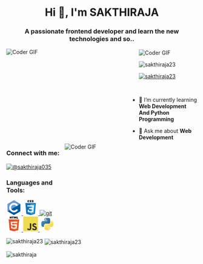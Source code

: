 
<h1 align="center">Hi 👋, I'm SAKTHIRAJA</h1>
<h3 align="center">A passionate frontend developer and learn the new technologies and so..</h3>

<img align="left" alt="Coder GIF" height=250 width=350 src="https://images.squarespace-cdn.com/content/v1/5769fc401b631bab1addb2ab/1541580611624-TE64QGKRJG8SWAIUS7NS/ke17ZwdGBToddI8pDm48kPoswlzjSVMM-SxOp7CV59BZw-zPPgdn4jUwVcJE1ZvWQUxwkmyExglNqGp0IvTJZamWLI2zvYWH8K3-s_4yszcp2ryTI0HqTOaaUohrI8PI6FXy8c9PWtBlqAVlUS5izpdcIXDZqDYvprRqZ29Pw0o/coding-freak.gif" />


<img align="right" alt="Coder GIF" height=200 width=350 src="https://cdn.dribbble.com/users/730703/screenshots/6581243/avento.gif" />

<img align="center" alt="Coder GIF" height=200 width=250 src="https://raw.githubusercontent.com/TheDudeThatCode/TheDudeThatCode/master/Assets/Developer.gif" />


<p align="left"> <img src="https://komarev.com/ghpvc/?username=sakthiraja23&label=Profile%20views&color=0e75b6&style=flat" alt="sakthiraja23" /> </p>

<p align="left"> <a href="https://github.com/ryo-ma/github-profile-trophy"><img src="https://github-profile-trophy.vercel.app/?username=sakthiraja23" alt="sakthiraja23" /></a> </p>

<p align="left"> <a href="https://twitter.com/" target="blank"><img src="https://img.shields.io/twitter/follow/?logo=twitter&style=for-the-badge" alt="" /></a> </p>

- 🌱 I’m currently learning **Web Development And Python Programming**

- 💬 Ask me about **Web Development**

<h3 align="left">Connect with me:</h3>
<p align="left">
<a href="https://www.hackerrank.com/@sakthiraja035" target="blank"><img align="center" src="https://raw.githubusercontent.com/rahuldkjain/github-profile-readme-generator/master/src/images/icons/Social/hackerrank.svg" alt="@sakthiraja035" height="30" width="40" /></a>
</p>

<h3 align="left">Languages and Tools:</h3>
<p align="left"> <a href="https://www.cprogramming.com/" target="_blank" rel="noreferrer"> <img src="https://raw.githubusercontent.com/devicons/devicon/master/icons/c/c-original.svg" alt="c" width="40" height="40"/> </a> <a href="https://www.w3schools.com/css/" target="_blank" rel="noreferrer"> <img src="https://raw.githubusercontent.com/devicons/devicon/master/icons/css3/css3-original-wordmark.svg" alt="css3" width="40" height="40"/> </a> <a href="https://git-scm.com/" target="_blank" rel="noreferrer"> <img src="https://www.vectorlogo.zone/logos/git-scm/git-scm-icon.svg" alt="git" width="40" height="40"/> </a> <a href="https://www.w3.org/html/" target="_blank" rel="noreferrer"> <img src="https://raw.githubusercontent.com/devicons/devicon/master/icons/html5/html5-original-wordmark.svg" alt="html5" width="40" height="40"/> </a> <a href="https://developer.mozilla.org/en-US/docs/Web/JavaScript" target="_blank" rel="noreferrer"> <img src="https://raw.githubusercontent.com/devicons/devicon/master/icons/javascript/javascript-original.svg" alt="javascript" width="40" height="40"/> </a> <a href="https://www.python.org" target="_blank" rel="noreferrer"> <img src="https://raw.githubusercontent.com/devicons/devicon/master/icons/python/python-original.svg" alt="python" width="40" height="40"/> </a> </p>

<p><img align="left" src="https://github-readme-stats.vercel.app/api/top-langs?username=sakthiraja23&show_icons=true&locale=en&layout=compact" alt="sakthiraja23" /></p>

<p>&nbsp;<img align="center" src="https://github-readme-stats.vercel.app/api?username=sakthiraja23&show_icons=true&locale=en" alt="sakthiraja23" /></p>

<p><img align="center" src="https://github-readme-streak-stats.herokuapp.com/?user=sakthiraja23&" alt="sakthiraja" /></p>
